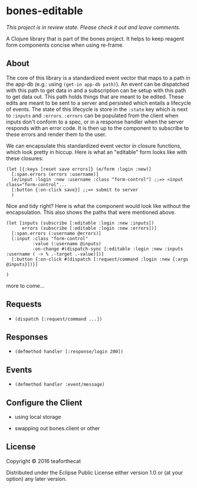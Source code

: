 # bones-editable
_This project is in review state. Please check it out and leave comments._

A Clojure library that is part of the bones project. It helps to keep reagent
form components concise when using re-frame. 

## About

The core of this library is a standardized event vector that maps to a path in
the app-db (e.g.: using `(get-in app-db path)`). An event can be dispatched with
this path to get data in and a subscription can be setup with this path to get
data out. This path holds things that are meant to be edited. These edits are
meant to be sent to a server and persisted which entails a lifecycle of events.
The state of this lifecycle is store in the `:state` key which is next to
`:inputs` and `:errors`. `:errors` can be populated from the client when inputs
don't conform to a spec, or in a response handler when the server responds with
an error code. It is then up to the component to subscribe to these errors and 
render them to the user.

We can encapsulate this standardized event vector in closure functions, which
look pretty in hiccup. Here is what an "editable" form looks like with these
closures:

    (let [{:keys [reset save errors]} (e/form :login :new)]
      [:span.errors (errors :username)]
      [e/input :login :new :username :class "form-control"] ;;=> <input class="form-control"...
      [:button {:on-click save}] ;;=> submit to server
      ) 

Nice and tidy right? Here is what the component would look like without the
encapsulation. This also shows the paths that were mentioned above.

    (let [inputs (subscribe [:editable :login :new :inputs])
          errors (subscribe [:editable :login :new :errors])]
      [:span.errors (:username @errors)]
      [:input :class "form-control"
              :value (:username @inputs)
              :on-change #(dispatch-sync [:editable :login :new :inputs :username ( -> % .-target .-value)])]
      [:button {:on-click #(dispatch [:request/command :login :new {:args @inputs}])}]
    
    )


more to come...


## Requests

- `(dispatch [:request/command ...])`

## Responses

- `(defmethod handler [:response/login 200])`

## Events

- `(defmethod handler :event/message)`


## Configure the Client

- using local storage

- swapping out bones.client or other

## License

Copyright © 2016 teaforthecat

Distributed under the Eclipse Public License either version 1.0 or (at
your option) any later version.
